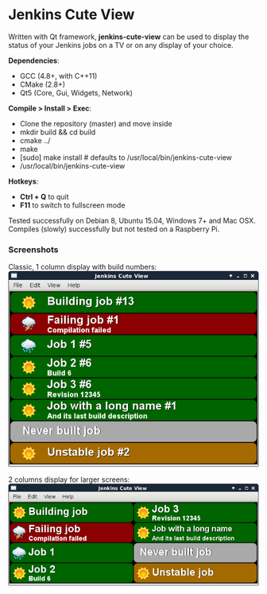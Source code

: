 # Jenkins Cute View

Written with Qt framework, **jenkins-cute-view** can be used to display the status of your Jenkins jobs on a TV or on any display of your choice.

**Dependencies**:
- GCC (4.8+, with C++11)
- CMake (2.8+)
- Qt5 (Core, Gui, Widgets, Network)
 
**Compile > Install > Exec**:
- Clone the repository (master) and move inside
- mkdir build && cd build
- cmake ../
- make
- [sudo] make install # defaults to /usr/local/bin/jenkins-cute-view
- /usr/local/bin/jenkins-cute-view

**Hotkeys**:
- **Ctrl + Q** to quit
- **F11** to switch to fullscreen mode

Tested successfully on Debian 8, Ubuntu 15.04, Windows 7+ and Mac OSX.
Compiles (slowly) successfully but not tested on a Raspberry Pi.

### Screenshots

Classic, 1 column display with build numbers:
![alt text](screenshots/1column.png "Screenshot")

2 columns display for larger screens:
![alt text](screenshots/2columns.png "2 columns screenshot")

